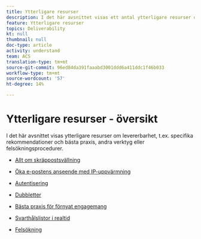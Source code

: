 ```yaml
---
title: Ytterligare resurser
description: I det här avsnittet visas ett antal ytterligare resurser om leveransbarhet.
feature: Ytterligare resurser
topics: Deliverability
kt: null
thumbnail: null
doc-type: article
activity: understand
team: ACS
translation-type: tm+mt
source-git-commit: 96ed84da391faaabd3001ddd6a411ddc1f46b033
workflow-type: tm+mt
source-wordcount: '57'
ht-degree: 14%

---
```



# Ytterligare resurser - översikt

I det här avsnittet visas ytterligare resurser om levererbarhet, t.ex. specifika rekommendationer och bästa praxis, andra verktyg eller felsökningsprocedurer.

* [Allt om skräppostsvällning](../../help/additional-resources/all-about-spam-traps.md)
* [Öka e-postens anseende med IP-uppvärmning](../../help/additional-resources/increase-reputation-with-ip-warming.md)
* [Autentisering](../../help/additional-resources/authentication.md)
* [Dubbletter](../../help/additional-resources/duplicates.md)

* [Bästa praxis för förnyat engagemang](../../help/additional-resources/re-engagement.md)
* [Svarthålslistor i realtid](../../help/additional-resources/blocklist-databases.md)
* [Felsökning](../../help/additional-resources/troubleshooting.md)

   <!--
    [IP Certification](../../help/additional-resources/ip-certification.md)
    [Third-party monitoring tools](../../help/additional-resources/third-party-monitoring-tools.md)-->